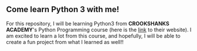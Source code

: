 ## **Come learn Python 3 with me!**

For this repository, I will be learning Python3 from **CROOKSHANKS ACADEMY**'s Python Programming course
(here is the [link](https://www.crookshanksacademy.com/) to their website).
I am excited to learn a lot from this course, and hopefully, I will be able to create a fun project from what I learned
as well!!

